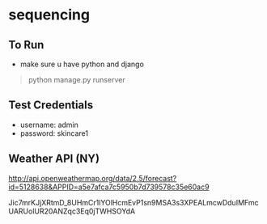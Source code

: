 # sequencing

## To Run
- make sure u have python and django
> python manage.py runserver

## Test Credentials
- username: admin
- password: skincare1

## Weather API (NY)

http://api.openweathermap.org/data/2.5/forecast?id=5128638&APPID=a5e7afca7c5950b7d739578c35e60ac9

Jic7mrKJjXRtmD_8UHmCr1lYOlHcmEvP1sn9MSA3s3XPEALmcwDduIMFmcUARUolUR20ANZqc3Eq0jTWHSOYdA
